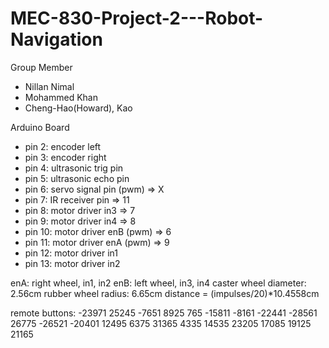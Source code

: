# MEC-830-Project-2---Robot-Navigation

Group Member 

 - Nillan Nimal
 - Mohammed Khan
 - Cheng-Hao(Howard), Kao

 Arduino Board

 - pin 2: encoder left
 - pin 3: encoder right
 - pin 4: ultrasonic trig pin 
 - pin 5: ultrasonic echo pin
 - pin 6: servo signal pin (pwm) => X
 - pin 7: IR receiver pin => 11
 - pin 8: motor driver in3 => 7
 - pin 9: motor driver in4 => 8
 - pin 10: motor driver enB (pwm) => 6
 - pin 11: motor driver enA (pwm) => 9
 - pin 12: motor driver in1
 - pin 13: motor driver in2

enA: right wheel, in1, in2
enB: left wheel, in3, in4
caster wheel diameter: 2.56cm
rubber wheel radius: 6.65cm
distance = (impulses/20)*10.4558cm

remote buttons:
-23971  25245   -7651
8925    765     -15811
-8161   -22441  -28561
26775   -26521  -20401 
12495   6375    31365
4335    14535   23205
17085   19125   21165

 
